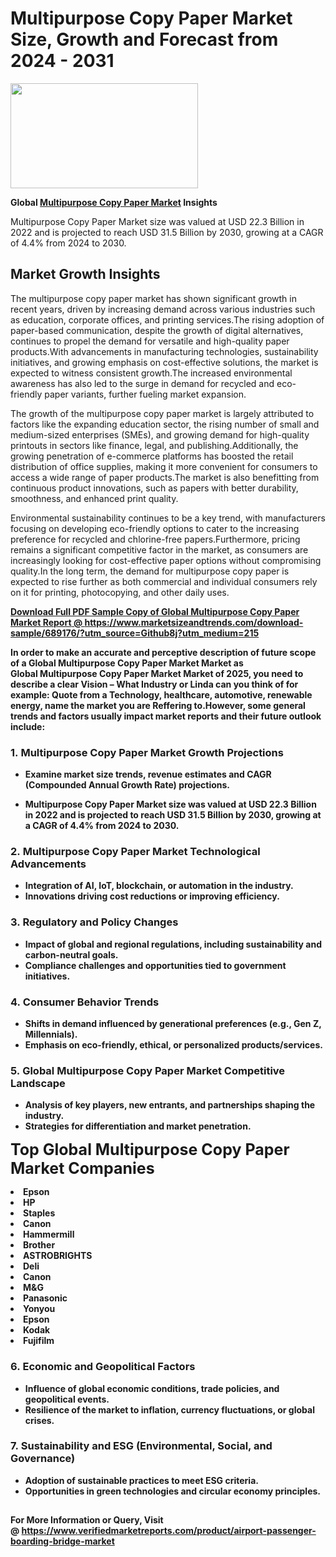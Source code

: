 <H1>Multipurpose Copy Paper Market Size, Growth and Forecast from 2024 - 2031</H1><img class="aligncenter size-medium wp-image-584254" src="https://thirdeyenews.in/wp-content/uploads/2024/09/Global-Market-Research-300x168.jpeg" alt="" width="300" height="168" /><p><strong>Global&nbsp;<a href="https://www.marketsizeandtrends.com/download-sample/689176/?utm_source=Github8j?utm_medium=215">Multipurpose Copy Paper Market</a> Insights</strong></p><p>Multipurpose Copy Paper Market size was valued at USD 22.3 Billion in 2022 and is projected to reach USD 31.5 Billion by 2030, growing at a CAGR of 4.4% from 2024 to 2030.</p><p><h2>Market Growth Insights</h2> <p>The multipurpose copy paper market has shown significant growth in recent years, driven by increasing demand across various industries such as education, corporate offices, and printing services.The rising adoption of paper-based communication, despite the growth of digital alternatives, continues to propel the demand for versatile and high-quality paper products.With advancements in manufacturing technologies, sustainability initiatives, and growing emphasis on cost-effective solutions, the market is expected to witness consistent growth.The increased environmental awareness has also led to the surge in demand for recycled and eco-friendly paper variants, further fueling market expansion.</p> <p><strong><a href="#"></a></strong></p> <p>The growth of the multipurpose copy paper market is largely attributed to factors like the expanding education sector, the rising number of small and medium-sized enterprises (SMEs), and growing demand for high-quality printouts in sectors like finance, legal, and publishing.Additionally, the growing penetration of e-commerce platforms has boosted the retail distribution of office supplies, making it more convenient for consumers to access a wide range of paper products.The market is also benefitting from continuous product innovations, such as papers with better durability, smoothness, and enhanced print quality.</p> <p>Environmental sustainability continues to be a key trend, with manufacturers focusing on developing eco-friendly options to cater to the increasing preference for recycled and chlorine-free papers.Furthermore, pricing remains a significant competitive factor in the market, as consumers are increasingly looking for cost-effective paper options without compromising quality.In the long term, the demand for multipurpose copy paper is expected to rise further as both commercial and individual consumers rely on it for printing, photocopying, and other daily uses.</p> <p><strong><a href="#"></p><p><span class=""><strong>Download Full PDF Sample Copy of Global Multipurpose Copy Paper Market Report</strong> @ <a href="https://www.marketsizeandtrends.com/download-sample/689176/?utm_source=Github8j?utm_medium=215" target="_blank">https://www.marketsizeandtrends.com/download-sample/689176/?utm_source=Github8j?utm_medium=215</a></span></p><p>In order to make an accurate and perceptive description of future scope of a Global&nbsp;Multipurpose Copy Paper Market Market as Global&nbsp;Multipurpose Copy Paper Market Market of 2025, you need to describe a clear Vision &ndash; What Industry or Linda can you think of for example: Quote from a Technology, healthcare, automotive, renewable energy, name the market you are Reffering to.However, some general trends and factors usually impact market reports and their future outlook include:</p><h3>1.&nbsp;<strong>Multipurpose Copy Paper Market Growth Projections</strong></h3><ul><li>Examine market size trends, revenue estimates and CAGR (Compounded Annual Growth Rate) projections.</li><li><p>Multipurpose Copy Paper Market size was valued at USD 22.3 Billion in 2022 and is projected to reach USD 31.5 Billion by 2030, growing at a CAGR of 4.4% from 2024 to 2030.</p></li></ul><h3>2.&nbsp;<strong>Multipurpose Copy Paper Market Technological Advancements</strong></h3><ul><li>Integration of AI, IoT, blockchain, or automation in the industry.</li><li>Innovations driving cost reductions or improving efficiency.</li></ul><h3>3.&nbsp;<strong>Regulatory and Policy Changes</strong></h3><ul><li>Impact of global and regional regulations, including sustainability and carbon-neutral goals.</li><li>Compliance challenges and opportunities tied to government initiatives.</li></ul><h3>4.&nbsp;<strong>Consumer Behavior Trends</strong></h3><ul><li>Shifts in demand influenced by generational preferences (e.g., Gen Z, Millennials).</li><li>Emphasis on eco-friendly, ethical, or personalized products/services.</li></ul><h3>5.&nbsp;<strong>Global Multipurpose Copy Paper Market Competitive Landscape</strong></h3><ul><li>Analysis of key players, new entrants, and partnerships shaping the industry.</li><li>Strategies for differentiation and market penetration.</li></ul><p data-pm-slice="1 1 []"><span style="color: inherit; font-family: inherit; font-size: 25px;">Top Global Multipurpose Copy Paper Market Companies</span></p><div class="" data-test-id=""><p><li>Epson</li><li> HP</li><li> Staples</li><li> Canon</li><li> Hammermill</li><li> Brother</li><li> ASTROBRIGHTS</li><li> Deli</li><li> Canon</li><li> M&G</li><li> Panasonic</li><li> Yonyou</li><li> Epson</li><li> Kodak</li><li> Fujifilm</li></p></div><h3>6.&nbsp;<strong>Economic and Geopolitical Factors</strong></h3><ul><li>Influence of global economic conditions, trade policies, and geopolitical events.</li><li>Resilience of the market to inflation, currency fluctuations, or global crises.</li></ul><h3>7.&nbsp;<strong>Sustainability and ESG (Environmental, Social, and Governance)</strong></h3><ul><li>Adoption of sustainable practices to meet ESG criteria.</li><li>Opportunities in green technologies and circular economy principles.</li></ul><h2><strong style="font-size: 14px;">For More Information or Query, Visit @&nbsp;</strong><a style="background-color: #ffffff; font-size: 14px;" href="https://www.marketsizeandtrends.com/report/multipurpose-copy-paper-market/" target="_blank">https://www.verifiedmarketreports.com/product/airport-passenger-boarding-bridge-market</a></h2>